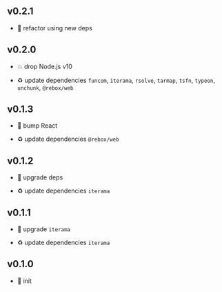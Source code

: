 ## v0.2.1

* 🐞 refactor using new deps

## v0.2.0

* 💥 drop Node.js v10

* ♻️ update dependencies `funcom`, `iterama`, `rsolve`, `tarmap`, `tsfn`, `typeon`, `unchunk`, `@rebox/web`

## v0.1.3

* 🐞 bump React

* ♻️ update dependencies `@rebox/web`

## v0.1.2

* 🐞 upgrade deps

* ♻️ update dependencies `iterama`

## v0.1.1

* 🐞 upgrade `iterama`

* ♻️ update dependencies `iterama`

## v0.1.0

* 🐣 init
